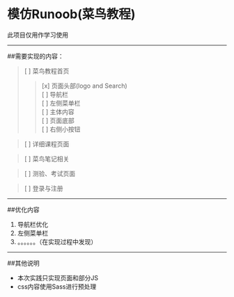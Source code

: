 # 模仿Runoob(菜鸟教程)
此项目仅用作学习使用
***
##需要实现的内容：
> [ ] 菜鸟教程首页
  >>[x] 页面头部(logo and Search)<br/>
   [ ] 导航栏<br/>
   [ ] 左侧菜单栏<br/>
   [ ] 主体内容<br/>
   [ ] 页面底部<br/>
   [ ] 右侧小按钮

> [ ] 详细课程页面

> [ ] 菜鸟笔记相关

> [ ] 测验、考试页面

> [ ] 登录与注册
***
##优化内容

1. 导航栏优化
2. 左侧菜单栏
3. 。。。。。。（在实现过程中发现）
***
##其他说明

* 本次实践只实现页面和部分JS
* css内容使用Sass进行预处理
